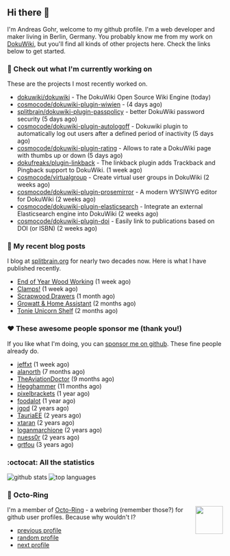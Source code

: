 ## Hi there :wave:

I'm Andreas Gohr, welcome to my github profile. I'm a web developer and maker living in Berlin, Germany. You probably know me from my work on [DokuWiki](https://github.com/splitbrain/dokuwiki), but you'll find all kinds of other projects here. Check the links below to get started.

### :hammer: Check out what I'm currently working on

These are the projects I most recently worked on.


- [dokuwiki/dokuwiki](https://github.com/dokuwiki/dokuwiki) - The DokuWiki Open Source Wiki Engine (today)
- [cosmocode/dokuwiki-plugin-wiwien](https://github.com/cosmocode/dokuwiki-plugin-wiwien) -  (4 days ago)
- [splitbrain/dokuwiki-plugin-passpolicy](https://github.com/splitbrain/dokuwiki-plugin-passpolicy) - better DokuWiki password security (5 days ago)
- [cosmocode/dokuwiki-plugin-autologoff](https://github.com/cosmocode/dokuwiki-plugin-autologoff) - Dokuwiki plugin to automatically log out users after a defined period of inactivity (5 days ago)
- [cosmocode/dokuwiki-plugin-rating](https://github.com/cosmocode/dokuwiki-plugin-rating) - Allows to rate a DokuWiki page with thumbs up or down (5 days ago)
- [dokufreaks/plugin-linkback](https://github.com/dokufreaks/plugin-linkback) - The linkback plugin adds Trackback and Pingback support to DokuWiki. (1 week ago)
- [cosmocode/virtualgroup](https://github.com/cosmocode/virtualgroup) - Create virtual user groups in DokuWiki (2 weeks ago)
- [cosmocode/dokuwiki-plugin-prosemirror](https://github.com/cosmocode/dokuwiki-plugin-prosemirror) - A modern WYSIWYG editor for DokuWiki (2 weeks ago)
- [cosmocode/dokuwiki-plugin-elasticsearch](https://github.com/cosmocode/dokuwiki-plugin-elasticsearch) - Integrate an external Elasticsearch engine into DokuWiki (2 weeks ago)
- [cosmocode/dokuwiki-plugin-doi](https://github.com/cosmocode/dokuwiki-plugin-doi) - Easily link to publications based on DOI (or ISBN) (2 weeks ago)

### :scroll: My recent blog posts

I blog at [splitbrain.org](https://www.splitbrain.org) for nearly two decades now. Here is what I have published recently.


- [End of Year Wood Working](https://www.splitbrain.org/blog/2023-12/31-end-of-year-woodworking) (1 week ago)
- [Clamps!](https://www.splitbrain.org/blog/2023-12/28-clamps) (1 week ago)
- [Scrapwood Drawers](https://www.splitbrain.org/blog/2023-11/10-scrapwood_drawers) (1 month ago)
- [Growatt &amp; Home Assistant](https://www.splitbrain.org/blog/2023-11/03-growatt_and_home_assistant) (2 months ago)
- [Tonie Unicorn Shelf](https://www.splitbrain.org/blog/2023-10/10-tonie_unicorn_shelf) (2 months ago)

### :hearts:️ These awesome people sponsor me (thank you!)

If you like what I'm doing, you can [sponsor me on github](https://github.com/sponsors/splitbrain). These fine people already do.


- [jeffxt](https://github.com/jeffxt) (1 week ago)
- [alanorth](https://github.com/alanorth) (7 months ago)
- [TheAviationDoctor](https://github.com/TheAviationDoctor) (9 months ago)
- [Hegghammer](https://github.com/Hegghammer) (11 months ago)
- [pixelbrackets](https://github.com/pixelbrackets) (1 year ago)
- [foodalot](https://github.com/foodalot) (1 year ago)
- [jgod](https://github.com/jgod) (2 years ago)
- [TauriaEE](https://github.com/TauriaEE) (2 years ago)
- [xtaran](https://github.com/xtaran) (2 years ago)
- [loganmarchione](https://github.com/loganmarchione) (2 years ago)
- [nuess0r](https://github.com/nuess0r) (2 years ago)
- [grtfou](https://github.com/grtfou) (3 years ago)

### :octocat: All the statistics

 ![github stats](https://github-readme-stats.vercel.app/api?username=splitbrain&show_icons=true&hide_title=true)
![top languages](https://github-readme-stats.vercel.app/api/top-langs/?username=splitbrain&layout=compact)


### :octopus: Octo-Ring

<img width="64" height="65" src="https://octo-ring.com/static/img/octo.png" align="right" alt="">

I'm a member of [Octo-Ring](https://octo-ring.com/) - a webring (remember those?) for github user profiles. Because why wouldn't I? 

* [previous profile](https://octo-ring.com/p/splitbrain/prev)
* [random profile](https://octo-ring.com/p/splitbrain/random)
* [next profile](https://octo-ring.com/p/splitbrain/next)

